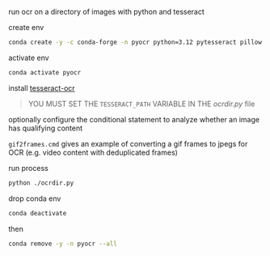 run ocr on a directory of images with python and tesseract

create env

```sh
conda create -y -c conda-forge -n pyocr python=3.12 pytesseract pillow
```

activate env

```sh
conda activate pyocr
```

install [tesseract-ocr](https://tesseract-ocr.github.io/tessdoc/Installation.html)

> YOU MUST SET THE `TESSERACT_PATH` VARIABLE IN THE *ocrdir.py* file

optionally configure the conditional statement to analyze whether an image has qualifying content

`gif2frames.cmd` gives an example of converting a gif frames to jpegs for OCR (e.g. video content with deduplicated frames)

run process

```sh
python ./ocrdir.py
```

drop conda env

```sh
conda deactivate
```

then

```sh
conda remove -y -n pyocr --all
```